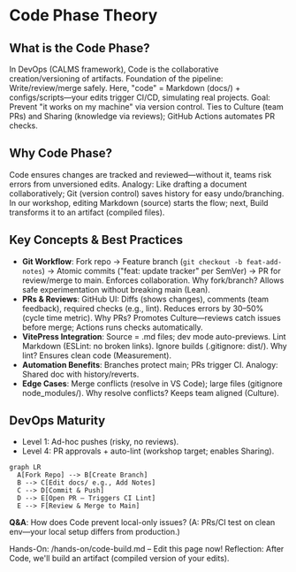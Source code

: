 # Code Phase Theory

## What is the Code Phase?
In DevOps (CALMS framework), Code is the collaborative creation/versioning of artifacts. Foundation of the pipeline: Write/review/merge safely. Here, "code" = Markdown (docs/) + configs/scripts—your edits trigger CI/CD, simulating real projects. Goal: Prevent "it works on my machine" via version control. Ties to Culture (team PRs) and Sharing (knowledge via reviews); GitHub Actions automates PR checks.

## Why Code Phase?
Code ensures changes are tracked and reviewed—without it, teams risk errors from unversioned edits. Analogy: Like drafting a document collaboratively; Git (version control) saves history for easy undo/branching. In our workshop, editing Markdown (source) starts the flow; next, Build transforms it to an artifact (compiled files).

## Key Concepts & Best Practices
- **Git Workflow**: Fork repo → Feature branch (`git checkout -b feat-add-notes`) → Atomic commits ("feat: update tracker" per SemVer) → PR for review/merge to main. Enforces collaboration. Why fork/branch? Allows safe experimentation without breaking main (Lean).
- **PRs & Reviews**: GitHub UI: Diffs (shows changes), comments (team feedback), required checks (e.g., lint). Reduces errors by 30–50% (cycle time metric). Why PRs? Promotes Culture—reviews catch issues before merge; Actions runs checks automatically.
- **VitePress Integration**: Source = .md files; dev mode auto-previews. Lint Markdown (ESLint: no broken links). Ignore builds (.gitignore: dist/). Why lint? Ensures clean code (Measurement).
- **Automation Benefits**: Branches protect main; PRs trigger CI. Analogy: Shared doc with history/reverts.
- **Edge Cases**: Merge conflicts (resolve in VS Code); large files (gitignore node_modules/). Why resolve conflicts? Keeps team aligned (Culture).

## DevOps Maturity
- Level 1: Ad-hoc pushes (risky, no reviews).
- Level 4: PR approvals + auto-lint (workshop target; enables Sharing).

```mermaid
graph LR
  A[Fork Repo] --> B[Create Branch]
  B --> C[Edit docs/ e.g., Add Notes]
  C --> D[Commit & Push]
  D --> E[Open PR – Triggers CI Lint]
  E --> F[Review & Merge to Main]
```

**Q&A**: How does Code prevent local-only issues? (A: PRs/CI test on clean env—your local setup differs from production.)

Hands-On: /hands-on/code-build.md – Edit this page now! Reflection: After Code, we'll build an artifact (compiled version of your edits).
